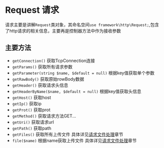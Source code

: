 # Request 请求

请求主要是讲解`Request`类对象，其命名空间`use framework\http\Request;`,包含了http请求的相关信息，主要再是控制器方法中作为接收参数

## 主要方法

- `getConnection()` 获取TcpConnection连接
- `getParams()` 获取所有请求参数
- `getParameter(string $name, $default = null)` 根据key值获取单个参数
- `getRawBody()` 获取原始rowBody数据
- `getHeader()` 获取请求头信息
- `getHeaderByName($name, $default = null)` 根据key值获取头信息
- `getHost()` 获取host
- `getIp()` 获取ip
- `getProt()` 获取prot
- `getMethod()` 获取请求方法GET...
- `getUri()` 获取请求url
- `getPath()` 获取path
- `getFiles()` 获取所有上传文件 具体详见[请求文件处理](heros-worker-framework/base-request-file.md)章节
- `file($name)` 根据name获取上传文件 具体详见[请求文件处理](heros-worker-framework/base-request-file.md)章节

